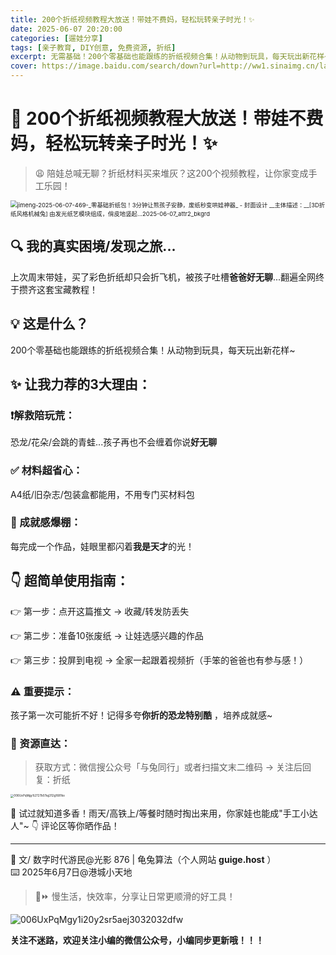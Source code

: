 ```yaml
---
title: 200个折纸视频教程大放送！带娃不费妈，轻松玩转亲子时光！✨
date: 2025-06-07 20:20:00
categories: [遛娃分享]
tags: [亲子教育, DIY创意, 免费资源, 折纸]
excerpt: 无需基础！200个零基础也能跟练的折纸视频合集！从动物到玩具，每天玩出新花样~
cover: https://image.baidu.com/search/down?url=http://ww1.sinaimg.cn/large/006UxPqMgy1i272r0np2zj310k0fkdpz.jpg
---
```

# 🌟 200个折纸视频教程大放送！带娃不费妈，轻松玩转亲子时光！✨

> 😩 陪娃总喊无聊？折纸材料买来堆灰？这200个视频教程，让你家变成手工乐园！

<img src="https://image.baidu.com/search/down?url=http://ww1.sinaimg.cn/large/006UxPqMgy1i272r0np2zj310k0fkdpz.jpg" alt="jimeng-2025-06-07-469-_零基础折纸包！3分钟让熊孩子安静，废纸秒变哄娃神器_ - 封面设计 __主体描述：__[3D折纸风格机械兔] 由发光纸艺模块组成，俏皮地竖起...2025-06-07_attr2_bkgrd" style="zoom:67%;" />

## 🔍 我的真实困境/发现之旅...

上次周末带娃，买了彩色折纸却只会折飞机，被孩子吐槽**爸爸好无聊**...翻遍全网终于攒齐这套宝藏教程！

## 💡 这是什么？

200个零基础也能跟练的折纸视频合集！从动物到玩具，每天玩出新花样~

## ✨ 让我力荐的3大理由：

### ❗️解救陪玩荒：

恐龙/花朵/会跳的青蛙...孩子再也不会缠着你说**好无聊** 

### ✅ 材料超省心：

A4纸/旧杂志/包装盒都能用，不用专门买材料包

### 🚀 成就感爆棚：

每完成一个作品，娃眼里都闪着**我是天才**的光！

## 👇 超简单使用指南：

👉 第一步：点开这篇推文 → 收藏/转发防丢失

👉 第二步：准备10张废纸 → 让娃选感兴趣的作品

👉 第三步：投屏到电视 → 全家一起跟着视频折（手笨的爸爸也有参与感！）

### ⚠️ 重要提示：

孩子第一次可能折不好！记得多夸**你折的恐龙特别酷** ，培养成就感~

### 🔗 资源直达：

> 获取方式：微信搜公众号「与兔同行」或者扫描文末二维码  → 关注后回复：折纸

<img src='https://image.baidu.com/search/down?url=http://ww1.sinaimg.cn/large/006UxPqMgy1i2727b07ajj312g1681kx.jpg' alt='006UxPqMgy1i2727b07ajj312g1681kx' style="zoom:33%;" />

💬 试过就知道多香！雨天/高铁上/等餐时随时掏出来用，你家娃也能成"手工小达人"~ 👇 评论区等你晒作品！

---

📝 文/ 数字时代游民@光影 876 | 龟兔算法（个人网站 **guige.host** ）<br>   ⌨️ 2025年6月7日@港城小天地 <br>

>🐢⏩ 慢生活，快效率，分享让日常更顺滑的好工具！

<img src='https://image.baidu.com/search/down?url=http://ww1.sinaimg.cn/large/006UxPqMgy1i20y2sr5aej3032032dfw.jpg' alt='006UxPqMgy1i20y2sr5aej3032032dfw'/>

**关注不迷路，欢迎关注小编的微信公众号，小编同步更新哦！！！**

